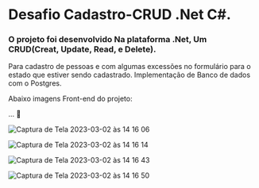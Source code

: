 # Desafio Cadastro-CRUD .Net C#.

### O projeto foi desenvolvido Na plataforma .Net, Um CRUD(Creat, Update, Read, e Delete). 
Para cadastro de pessoas e com algumas excessões no formulário para o estado que estiver sendo cadastrado. 
Implementação de Banco de dados com o Postgres.

Abaixo imagens Front-end do projeto:

...
🫠

![Captura de Tela 2023-03-02 às 14 16 06](https://user-images.githubusercontent.com/51278488/222743818-28748382-79d8-4b01-b3a3-5f36aafbce72.png)

![Captura de Tela 2023-03-02 às 14 16 14](https://user-images.githubusercontent.com/51278488/222743865-fd96be2c-1463-4d8f-a375-5522f7542356.png)

![Captura de Tela 2023-03-02 às 14 16 43](https://user-images.githubusercontent.com/51278488/222743908-153f521c-7c66-4113-bfd0-096f99913472.png)

![Captura de Tela 2023-03-02 às 14 16 50](https://user-images.githubusercontent.com/51278488/222743955-60211b28-beb7-48ba-abc6-6ff4be530a56.png)







